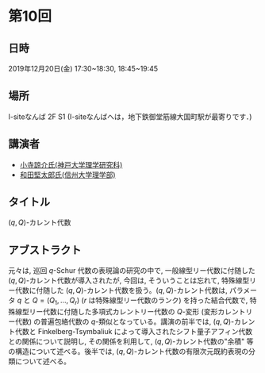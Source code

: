 <script type="text/x-mathjax-config">MathJax.Hub.Config({tex2jax:{inlineMath:[['\$','\$'],['\\(','\\)']],processEscapes:true},CommonHTML: {matchFontHeight:false}});</script>
<script type="text/javascript" async src="https://cdnjs.cloudflare.com/ajax/libs/mathjax/2.7.1/MathJax.js?config=TeX-MML-AM_CHTML"></script>

# 第10回

## 日時
2019年12月20日(金) 17:30~18:30, 18:45~19:45

## 場所
I-siteなんば 2F S1 (I-siteなんばへは，地下鉄御堂筋線大国町駅が最寄りです．)

##  講演者
- [小寺諒介氏(神戸大学理学研究科)](https://www.math.s.chiba-u.ac.jp/~kodera/index-j.html)
- [和田堅太郎氏(信州大学理学部)](http://math.shinshu-u.ac.jp/~wada/)

## タイトル
$(q,Q)$-カレント代数

## アブストラクト
元々は, 巡回 $q$-Schur 代数の表現論の研究の中で, 一般線型リー代数に付随した $(q,Q)$-カレント代数が導入されたが, 今回は, そういうことは忘れて, 特殊線型リー代数に付随した $(q,Q)$-カレント代数を扱う。$(q,Q)$-カレント代数は, パラメータ $q$ と $Q=(Q_1, \dots, Q_r)$ ($r$ は特殊線型リー代数のランク) を持った結合代数で, 特殊線型リー代数に付随した多項式カレントリー代数の $Q$-変形 (変形カレントリー代数) の普遍包絡代数の $q$-類似となっている。講演の前半では, $(q,Q)$-カレント代数と Finkelberg-Tsymbaliuk によって導入されたシフト量子アフィン代数との関係について説明し, その関係を利用して, $(q,Q)$-カレント代数の"余積" 等の構造について述べる。後半では, $(q,Q)$-カレント代数の有限次元既約表現の分類について述べる。